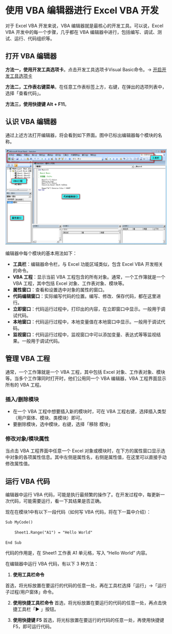 # 使用 VBA 编辑器进行 Excel VBA 开发

对于 Excel VBA 开发来说，VBA 编辑器就是最核心的开发工具。可以说，Excel VBA 开发中的每一个步骤，几乎都在 VBA 编辑器中进行，包括编写、调试、测试、运行、代码组织等。

## 打开 VBA 编辑器
**方法一，使用开发工具选项卡**。点击开发工具选项卡Visual Basic命令。-> [开启开发工具选项卡](./enableExcelDevTool.md)

**方法二，工作表右键菜单**。在任意工作表标签上方，右键，在弹出的选项列表中，选择「查看代码」。

**方法三，使用快捷键 Alt + F11**。

## 认识 VBA 编辑器

通过上述方法打开编辑器，将会看到如下界面。图中已标出编辑器每个模块的名称。

![VBA 编辑器](./imgs/VBAEditor.png)

编辑器中每个模块的基本用法如下：

* **工具栏**：编辑器命令栏，与 Excel 功能区域类似，包含 Excel VBA 开发相关的命令。
* **VBA 工程**：显示当前 VBA 工程包含的所有对象。通常，一个工作簿就是一个 VBA 工程，其中包括 Excel 对象、工作表对象、模块等。
* **属性窗口**：查看和设置选中对象的属性的窗口。
* **代码编辑窗口**：实际编写代码的位置。编写、修改、保存代码，都在这里进行。
* **立即窗口**：代码运行过程中，打印出的内容，在立即窗口中显示。一般用于调试代码。
* **本地窗口**：代码运行过程中，本地变量值在本地窗口中显示。一般用于调试代码。
* **监视窗口**：代码运行过程中，监视窗口中可以添加变量、表达式等等监视结果。一般用于调试代码。

## 管理 VBA 工程

通常，一个工作簿就是一个 VBA 工程，其中包括 Excel 对象、工作表对象、模块等。当多个工作簿同时打开时，他们公用同一个 VBA 编辑器，VBA 工程界面显示所有的 VBA 工程。

### 插入/删除模块

* 在一个 VBA 工程中想要插入新的模块时，可在 VBA 工程右键，选择插入类型（用户窗体、模块、类模块）即可。
* 要删除模块，选中模块，右键，选择「移除 模块」

### 修改对象/模块属性

当点击 VBA 工程界面中任意一个 Excel 对象或模块时，在下方的属性窗口显示选中对象的各项属性信息。其中左侧是属性名，右侧是属性值，在这里可以直接手动修改属性值。

## 运行 VBA 代码

编辑器中运行 VBA 代码，可能是执行最频繁的操作了。在开发过程中，每更新一次代码，可能需要运行，看一下其结果是否正确。

现在在模块1中有以下一段代码（如何写 VBA 代码，将在下一篇中介绍）：

```vba
Sub MyCode()

    Sheet1.Range("A1") = "Hello World"

End Sub
```

代码的作用是，在 Sheet1 工作表 A1 单元格，写入 “Hello World” 内容。

在编辑器中运行 VBA 代码，有以下 3 种方法：

1. **使用工具栏命令**

首选，将光标放置在要运行的代码的任意一处，再在工具栏选择「运行」→「运行子过程/用户窗体」命令。

2. **使用快捷工具栏命令**
首选，将光标放置在要运行的代码的任意一处，再点击快捷工具栏「▶ 」按钮。

3. **使用快捷键 F5**
首选，将光标放置在要运行的代码的任意一处，再使用快捷键 F5，即可运行代码。
